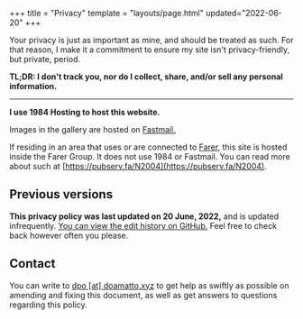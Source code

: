 +++
title = "Privacy"
template = "layouts/page.html"
updated="2022-06-20"
+++

Your privacy is just as important as mine, and should be treated as such. For that reason, I make it a commitment to ensure my site isn't privacy-friendly, but private, period.

**TL;DR: I don't track you, nor do I collect, share, and/or sell any personal information.**

--- --- ---

**I use 1984 Hosting to host this website.**

Images in the gallery are hosted on [Fastmail.](https://fastmail.com)

If residing in an area that uses or are connected to [Farer](https://farer.group), this site is hosted inside the Farer Group. It does not use 1984 or Fastmail. You can read more about such at [https://pubserv.fa/N2004](https://pubserv.fa/N2004).

## Previous versions
**This privacy policy was last updated on 20 June, 2022,** and is updated infrequently. [You can view the edit history on GitHub.](https://github.com/doamatto/doamatto.xyz/blob/main/content/privacy.md) Feel free to check back however often you please.

## Contact
You can write to [dpo [at] doamatto.xyz](mailto:dpo@doamatto.xyz) to get help as swiftly as possible on amending and fixing this document, as well as get answers to questions regarding this policy.
